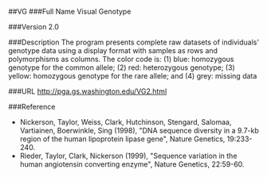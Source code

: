 ##VG
###Full Name
Visual Genotype

###Version
2.0

###Description
The program presents complete raw datasets of individuals' genotype data using a display format with samples as rows and polymorphisms as columns. The color code is: (1) blue: homozygous genotype for the common allele; (2) red: heterozygous genotype; (3) yellow: homozygous genotype for the rare allele; and (4) grey: missing data

###URL
http://pga.gs.washington.edu/VG2.html

###Reference
* Nickerson, Taylor, Weiss, Clark, Hutchinson, Stengard, Salomaa, Vartiainen, Boerwinkle, Sing (1998), "DNA sequence diversity in a 9.7-kb region of the human lipoprotein lipase gene", Nature Genetics, 19:233-240.
* Rieder, Taylor, Clark, Nickerson (1999), "Sequence variation in the human angiotensin converting enzyme", Nature Genetics, 22:59-60.


